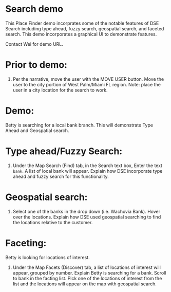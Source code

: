 # Search demo

This Place Finder demo incorprates some of the notable features of DSE Search including type ahead, fuzzy search, geospatial search, and faceted search. This demo incorporates a graphical UI to demonstrate features.

Contact Wei for demo URL.

# Prior to demo:

1. Per the narrative, move the user with the MOVE USER button. Move the user to the city portion of West Palm/Miami FL region. Note: place the user in a city location for the search to work.

# Demo:

Betty is searching for a local bank branch. This will demonstrate Type Ahead and Geospatial search.

# Type ahead/Fuzzy Search:

1. Under the Map Search (Find) tab, in the Search text box, Enter the text ```bank```. A list of local bank will appear. Explain how DSE incorporate type ahead and fuzzy search for this functionality. 

 # Geospatial search:

1. Select one of the banks in the drop down (i.e. Wachovia Bank). Hover over the locations. Explain how DSE used geospatial searching to find the locations relative to the customer.

# Faceting:

Betty is looking for locations of interest.

1. Under the Map Facets (Discover) tab, a list of locations of interest will appear, grouped by number. Explain Betty is searching for a bank. Scroll to bank in the facting list. Pick one of the locations of interest from the list and the locations will appear on the map with geospatial search.


